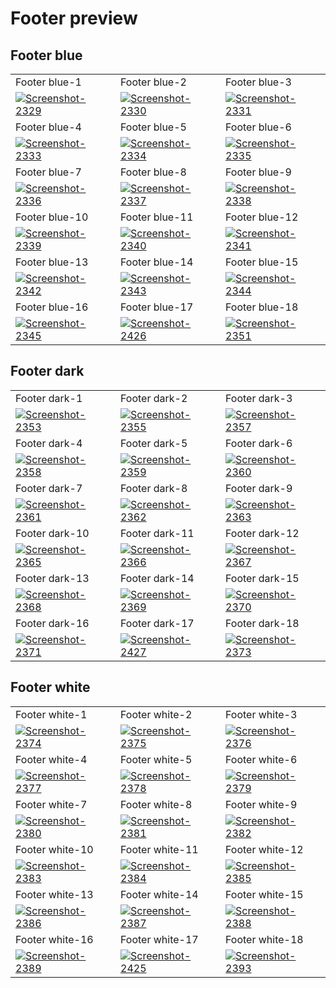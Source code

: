 # Footer preview

## Footer blue

<table>
  <tr>
    <td width="33.3333%">Footer blue-1</td>
    <td width="33.3333%">Footer blue-2</td>
    <td width="33.3333%">Footer blue-3</td>
  </tr>

  <tr>
    <td width="33.3333%">
        <a href="https://github.com/Clueless-Community/seamless-ui/blob/main/Footer/src/footer-blue-01.html">
            <img src="https://i.ibb.co/SRY21sL/Screenshot-2329.png" alt="Screenshot-2329" border="0">
        </a>
    </td>
    <td width="33.3333%">
        <a href="https://github.com/Clueless-Community/seamless-ui/blob/main/Footer/src/footer-blue-02.html">
            <img src="https://i.ibb.co/XJ00wxz/Screenshot-2330.png" alt="Screenshot-2330" border="0">
        </a>
    </td>
    <td width="33.3333%">
        <a href="https://github.com/Clueless-Community/seamless-ui/blob/main/Footer/src/footer-blue-03.html">
            <img src="https://i.ibb.co/2dQL1vv/Screenshot-2331.png" alt="Screenshot-2331" border="0">
        </a>
    </td>
  </tr>
  <tr>
    <td width="33.3333%">Footer blue-4</td>
    <td width="33.3333%">Footer blue-5</td>
    <td width="33.3333%">Footer blue-6</td>
  </tr>

  <tr>
    <td width="33.3333%">
        <a href="https://github.com/Clueless-Community/seamless-ui/blob/main/Footer/src/footer-blue-04.html">
            <img src="https://i.ibb.co/B4ghqNL/Screenshot-2333.png" alt="Screenshot-2333" border="0">
        </a>
    </td>
    <td width="33.3333%">
        <a href="https://github.com/Clueless-Community/seamless-ui/blob/main/Footer/src/footer-blue-05.html">
            <img src="https://live.staticflickr.com/65535/52665692987_758b51ceb4_z.jpg" alt="Screenshot-2334" border="0">
        </a>
    </td>
    <td width="33.3333%">
        <a href="https://github.com/Clueless-Community/seamless-ui/blob/main/Footer/src/footer-blue-06.html">
            <img src="https://i.ibb.co/jVJjqw6/Screenshot-2335.png" alt="Screenshot-2335" border="0">
        </a>
    </td>
  </tr>
  <tr>
    <td width="33.3333%">Footer blue-7</td>
    <td width="33.3333%">Footer blue-8</td>
    <td width="33.3333%">Footer blue-9</td>
  </tr>

  <tr>
    <td width="33.3333%">
        <a href="https://github.com/Clueless-Community/seamless-ui/blob/main/Footer/src/footer-blue-07.html">
            <img src="https://i.ibb.co/F0pL00k/Screenshot-2336.png" alt="Screenshot-2336" border="0">
        </a>
    </td>
    <td width="33.3333%">
        <a href="https://github.com/Clueless-Community/seamless-ui/blob/main/Footer/src/footer-blue-08.html">
            <img src="https://i.ibb.co/sWk37JB/Screenshot-2337.png" alt="Screenshot-2337" border="0">
        </a>
    </td>
    <td width="33.3333%">
        <a href="https://github.com/Clueless-Community/seamless-ui/blob/main/Footer/src/footer-blue-09.html">
            <img src="https://i.ibb.co/VH94Gdy/Screenshot-2338.png" alt="Screenshot-2338" border="0">
        </a>
    </td>
  </tr>
  <tr>
    <td width="33.3333%">Footer blue-10</td>
    <td width="33.3333%">Footer blue-11</td>
    <td width="33.3333%">Footer blue-12</td>
  </tr>

  <tr>
    <td width="33.3333%">
        <a href="https://github.com/Clueless-Community/seamless-ui/blob/main/Footer/src/footer-blue-10.html">
            <img src="https://i.ibb.co/jW0mCDH/Screenshot-2339.png" alt="Screenshot-2339" border="0">
        </a>
    </td>
    <td width="33.3333%">
        <a href="https://github.com/Clueless-Community/seamless-ui/blob/main/Footer/src/footer-blue-11.html">
            <img src="https://i.ibb.co/cwSd72b/Screenshot-2340.png" alt="Screenshot-2340" border="0">
        </a>
    </td>
    <td width="33.3333%">
        <a href="https://github.com/Clueless-Community/seamless-ui/blob/main/Footer/src/footer-blue-12.html">
            <img src="https://i.ibb.co/ZM0rCLS/Screenshot-2341.png" alt="Screenshot-2341" border="0">
        </a>
    </td>
  </tr>
  <tr>
    <td width="33.3333%">Footer blue-13</td>
    <td width="33.3333%">Footer blue-14</td>
    <td width="33.3333%">Footer blue-15</td>
  </tr>

  <tr>
    <td width="33.3333%">
        <a href="https://github.com/Clueless-Community/seamless-ui/blob/main/Footer/src/footer-blue-13.html">
            <img src="https://i.ibb.co/3NZSVZ3/Screenshot-2342.png" alt="Screenshot-2342" border="0">
        </a>
    </td>
    <td width="33.3333%">
        <a href="https://github.com/Clueless-Community/seamless-ui/blob/main/Footer/src/footer-blue-14.html">
            <img src="https://i.ibb.co/cJfbMht/Screenshot-2343.png" alt="Screenshot-2343" border="0">
        </a>
    </td>
    <td width="33.3333%">
        <a href="https://github.com/Clueless-Community/seamless-ui/blob/main/Footer/src/footer-blue-15.html">
            <img src="https://i.ibb.co/0rqGJqP/Screenshot-2344.png" alt="Screenshot-2344" border="0">
        </a>
    </td>
  </tr>
  <tr>
    <td width="33.3333%">Footer blue-16</td>
    <td width="33.3333%">Footer blue-17</td>
    <td width="33.3333%">Footer blue-18</td>
  </tr>

  <tr>
    <td width="33.3333%">
        <a href="https://github.com/Clueless-Community/seamless-ui/blob/main/Footer/src/footer-blue-16.html">
            <img src="https://i.ibb.co/bRpKrmj/Screenshot-2345.png" alt="Screenshot-2345" border="0">
        </a>
    </td>
    <td width="33.3333%">
        <a href="https://github.com/Clueless-Community/seamless-ui/blob/main/Footer/src/footer-blue-17.html">
            <img src="https://i.ibb.co/fQ06WKN/Screenshot-2426.png" alt="Screenshot-2426" border="0">
        </a>
    </td>
    <td width="33.3333%">
        <a href="https://github.com/Clueless-Community/seamless-ui/blob/main/Footer/src/footer-blue-18.html">
            <img src="https://i.ibb.co/DYdrwK0/Screenshot-2351.png" alt="Screenshot-2351" border="0">
        </a>
    </td>
  </tr>
</table>

## Footer dark

<table>
  <tr>
    <td width="33.3333%">Footer dark-1</td>
    <td width="33.3333%">Footer dark-2</td>
    <td width="33.3333%">Footer dark-3</td>
  </tr>

  <tr>
    <td width="33.3333%">
        <a href="https://github.com/Clueless-Community/seamless-ui/blob/main/Footer/src/footer-dark-01.html">
            <img src="https://i.ibb.co/bmbN6ZV/Screenshot-2353.png" alt="Screenshot-2353" border="0">
        </a>
    </td>
    <td width="33.3333%">
        <a href="https://github.com/Clueless-Community/seamless-ui/blob/main/Footer/src/footer-dark-02.html">
            <img src="https://i.ibb.co/st2VMPq/Screenshot-2355.png" alt="Screenshot-2355" border="0">
        </a>
    </td>
    <td width="33.3333%">
        <a href="https://github.com/Clueless-Community/seamless-ui/blob/main/Footer/src/footer-dark-03.html">
            <img src="https://i.ibb.co/QnPWKrj/Screenshot-2357.png" alt="Screenshot-2357" border="0">
        </a>
    </td>
  </tr>
  <tr>
    <td width="33.3333%">Footer dark-4</td>
    <td width="33.3333%">Footer dark-5</td>
    <td width="33.3333%">Footer dark-6</td>
  </tr>

  <tr>
    <td width="33.3333%">
        <a href="https://github.com/Clueless-Community/seamless-ui/blob/main/Footer/src/footer-dark-04.html">
            <img src="https://i.ibb.co/PcxqXSf/Screenshot-2358.png" alt="Screenshot-2358" border="0">
        </a>
    </td>
    <td width="33.3333%">
        <a href="https://github.com/Clueless-Community/seamless-ui/blob/main/Footer/src/footer-dark-05.html">
            <img src="https://i.ibb.co/vPZzfb8/Screenshot-2359.png" alt="Screenshot-2359" border="0">
        </a>
    </td>
    <td width="33.3333%">
        <a href="https://github.com/Clueless-Community/seamless-ui/blob/main/Footer/src/footer-dark-06.html">
            <img src="https://i.ibb.co/9W2XWK4/Screenshot-2360.png" alt="Screenshot-2360" border="0">
        </a>
    </td>
  </tr>
  <tr>
    <td width="33.3333%">Footer dark-7</td>
    <td width="33.3333%">Footer dark-8</td>
    <td width="33.3333%">Footer dark-9</td>
  </tr>

  <tr>
    <td width="33.3333%">
        <a href="https://github.com/Clueless-Community/seamless-ui/blob/main/Footer/src/footer-dark-07.html">
            <img src="https://i.ibb.co/dpG60b9/Screenshot-2361.png" alt="Screenshot-2361" border="0">
        </a>
    </td>
    <td width="33.3333%">
        <a href="https://github.com/Clueless-Community/seamless-ui/blob/main/Footer/src/footer-dark-08.html">
            <img src="https://i.ibb.co/BVhG5P7/Screenshot-2362.png" alt="Screenshot-2362" border="0">
        </a>
    </td>
    <td width="33.3333%">
        <a href="https://github.com/Clueless-Community/seamless-ui/blob/main/Footer/src/footer-dark-09.html">
            <img src="https://i.ibb.co/VqmTLCB/Screenshot-2363.png" alt="Screenshot-2363" border="0">
        </a>
    </td>
  </tr>
  <tr>
    <td width="33.3333%">Footer dark-10</td>
    <td width="33.3333%">Footer dark-11</td>
    <td width="33.3333%">Footer dark-12</td>
  </tr>

  <tr>
    <td width="33.3333%">
        <a href="https://github.com/Clueless-Community/seamless-ui/blob/main/Footer/src/footer-dark-10.html">
            <img src="https://i.ibb.co/mBYjLYs/Screenshot-2365.png" alt="Screenshot-2365" border="0">
        </a>
    </td>
    <td width="33.3333%">
        <a href="https://github.com/Clueless-Community/seamless-ui/blob/main/Footer/src/footer-dark-11.html">
            <img src="https://i.ibb.co/zmm9FTp/Screenshot-2366.png" alt="Screenshot-2366" border="0">
        </a>
    </td>
    <td width="33.3333%">
        <a href="https://github.com/Clueless-Community/seamless-ui/blob/main/Footer/src/footer-dark-12.html">
            <img src="https://i.ibb.co/HgG4B38/Screenshot-2367.png" alt="Screenshot-2367" border="0">
        </a>
    </td>
  </tr>
  <tr>
    <td width="33.3333%">Footer dark-13</td>
    <td width="33.3333%">Footer dark-14</td>
    <td width="33.3333%">Footer dark-15</td>
  </tr>

  <tr>
    <td width="33.3333%">
        <a href="https://github.com/Clueless-Community/seamless-ui/blob/main/Footer/src/footer-dark-13.html">
            <img src="https://i.ibb.co/FxS61QD/Screenshot-2368.png" alt="Screenshot-2368" border="0">
        </a>
    </td>
    <td width="33.3333%">
        <a href="https://github.com/Clueless-Community/seamless-ui/blob/main/Footer/src/footer-dark-14.html">
            <img src="https://i.ibb.co/23kc05v/Screenshot-2369.png" alt="Screenshot-2369" border="0">
        </a>
    </td>
    <td width="33.3333%">
        <a href="https://github.com/Clueless-Community/seamless-ui/blob/main/Footer/src/footer-dark-15.html">
            <img src="https://i.ibb.co/ZGhq6h2/Screenshot-2370.png" alt="Screenshot-2370" border="0">
        </a>
    </td>
  </tr>
  <tr>
    <td width="33.3333%">Footer dark-16</td>
    <td width="33.3333%">Footer dark-17</td>
    <td width="33.3333%">Footer dark-18</td>
  </tr>

  <tr>
    <td width="33.3333%">
        <a href="https://github.com/Clueless-Community/seamless-ui/blob/main/Footer/src/footer-dark-16.html">
            <img src="https://i.ibb.co/H72YZYw/Screenshot-2371.png" alt="Screenshot-2371" border="0">
        </a>
    </td>
    <td width="33.3333%">
        <a href="https://github.com/Clueless-Community/seamless-ui/blob/main/Footer/src/footer-dark-17.html">
        <img src="https://i.ibb.co/p4SHdKK/Screenshot-2427.png" alt="Screenshot-2427" border="0">
        </a>
    </td>
    <td width="33.3333%">
        <a href="https://github.com/Clueless-Community/seamless-ui/blob/main/Footer/src/footer-dark-18.html">
            <img src="https://i.ibb.co/KmLpn1v/Screenshot-2373.png" alt="Screenshot-2373" border="0">
        </a>
    </td>
  </tr>
</table>

## Footer white

<table>
  <tr>
    <td width="33.3333%">Footer white-1</td>
    <td width="33.3333%">Footer white-2</td>
    <td width="33.3333%">Footer white-3</td>
  </tr>

  <tr>
    <td width="33.3333%">
        <a href="https://github.com/Clueless-Community/seamless-ui/blob/main/Footer/src/footer-white-01.html">
            <img src="https://i.ibb.co/sWPTJnf/Screenshot-2374.png" alt="Screenshot-2374" border="0">
        </a>
    </td>
    <td width="33.3333%">
        <a href="https://github.com/Clueless-Community/seamless-ui/blob/main/Footer/src/footer-white-02.html">
            <img src="https://i.ibb.co/60ys0KF/Screenshot-2375.png" alt="Screenshot-2375" border="0">
        </a>
    </td>
    <td width="33.3333%">
        <a href="https://github.com/Clueless-Community/seamless-ui/blob/main/Footer/src/footer-white-03.html">
            <img src="https://i.ibb.co/X7pZJhy/Screenshot-2376.png" alt="Screenshot-2376" border="0">
        </a>
    </td>
  </tr>
  <tr>
    <td width="33.3333%">Footer white-4</td>
    <td width="33.3333%">Footer white-5</td>
    <td width="33.3333%">Footer white-6</td>
  </tr>

  <tr>
    <td width="33.3333%">
        <a href="https://github.com/Clueless-Community/seamless-ui/blob/main/Footer/src/footer-white-04.html">
            <img src="https://i.ibb.co/P55fzD1/Screenshot-2377.png" alt="Screenshot-2377" border="0">
        </a>
    </td>
    <td width="33.3333%">
        <a href="https://github.com/Clueless-Community/seamless-ui/blob/main/Footer/src/footer-white-05.html">
            <img src="https://i.ibb.co/wd2pkkP/Screenshot-2378.png" alt="Screenshot-2378" border="0">
        </a>
    </td>
    <td width="33.3333%">
        <a href="https://github.com/Clueless-Community/seamless-ui/blob/main/Footer/src/footer-white-06.html">
            <img src="https://i.ibb.co/0KW678w/Screenshot-2379.png" alt="Screenshot-2379" border="0">
        </a>
    </td>
  </tr>
  <tr>
    <td width="33.3333%">Footer white-7</td>
    <td width="33.3333%">Footer white-8</td>
    <td width="33.3333%">Footer white-9</td>
  </tr>

  <tr>
    <td width="33.3333%">
        <a href="https://github.com/Clueless-Community/seamless-ui/blob/main/Footer/src/footer-white-07.html">
            <img src="https://i.ibb.co/RywkSrL/Screenshot-2380.png" alt="Screenshot-2380" border="0">
        </a>
    </td>
    <td width="33.3333%">
        <a href="https://github.com/Clueless-Community/seamless-ui/blob/main/Footer/src/footer-white-08.html">
            <img src="https://i.ibb.co/19bSv9b/Screenshot-2381.png" alt="Screenshot-2381" border="0">
        </a>
    </td>
    <td width="33.3333%">
        <a href="https://github.com/Clueless-Community/seamless-ui/blob/main/Footer/src/footer-white-09.html">
            <img src="https://i.ibb.co/NZp9wds/Screenshot-2382.png" alt="Screenshot-2382" border="0">
        </a>
    </td>
  </tr>
  <tr>
    <td width="33.3333%">Footer white-10</td>
    <td width="33.3333%">Footer white-11</td>
    <td width="33.3333%">Footer white-12</td>
  </tr>

  <tr>
    <td width="33.3333%">
        <a href="https://github.com/Clueless-Community/seamless-ui/blob/main/Footer/src/footer-white-10.html">
            <img src="https://i.ibb.co/7NnhcZc/Screenshot-2383.png" alt="Screenshot-2383" border="0">
        </a>
    </td>
    <td width="33.3333%">
        <a href="https://github.com/Clueless-Community/seamless-ui/blob/main/Footer/src/footer-white-11.html">
            <img src="https://i.ibb.co/BZB2kRX/Screenshot-2384.png" alt="Screenshot-2384" border="0">
        </a>
    </td>
    <td width="33.3333%">
        <a href="https://github.com/Clueless-Community/seamless-ui/blob/main/Footer/src/footer-white-12.html">
            <img src="https://i.ibb.co/k3S8ymd/Screenshot-2385.png" alt="Screenshot-2385" border="0">
        </a>
    </td>
  </tr>
  <tr>
    <td width="33.3333%">Footer white-13</td>
    <td width="33.3333%">Footer white-14</td>
    <td width="33.3333%">Footer white-15</td>
  </tr>

  <tr>
    <td width="33.3333%">
        <a href="https://github.com/Clueless-Community/seamless-ui/blob/main/Footer/src/footer-white-13.html">
            <img src="https://i.ibb.co/r29qmBf/Screenshot-2386.png" alt="Screenshot-2386" border="0">
        </a>
    </td>
    <td width="33.3333%">
        <a href="https://github.com/Clueless-Community/seamless-ui/blob/main/Footer/src/footer-white-14.html">
            <img src="https://i.ibb.co/896080N/Screenshot-2387.png" alt="Screenshot-2387" border="0">
        </a>
    </td>
    <td width="33.3333%">
        <a href="https://github.com/Clueless-Community/seamless-ui/blob/main/Footer/src/footer-white-15.html">
            <img src="https://i.ibb.co/SX0s9qS/Screenshot-2388.png" alt="Screenshot-2388" border="0">
        </a>
    </td>
  </tr>
  <tr>
    <td width="33.3333%">Footer white-16</td>
    <td width="33.3333%">Footer white-17</td>
    <td width="33.3333%">Footer white-18</td>
  </tr>

  <tr>
    <td width="33.3333%">
        <a href="https://github.com/Clueless-Community/seamless-ui/blob/main/Footer/src/footer-white-16.html">
            <img src="https://i.ibb.co/k2KdSDW/Screenshot-2389.png" alt="Screenshot-2389" border="0">
        </a>
    </td>
    <td width="33.3333%">
        <a href="https://github.com/Clueless-Community/seamless-ui/blob/main/Footer/src/footer-white-17.html">
            <img src="https://i.ibb.co/rtnbph1/Screenshot-2425.png" alt="Screenshot-2425" border="0">
        </a>
    </td>
    <td width="33.3333%">
        <a href="https://github.com/Clueless-Community/seamless-ui/blob/main/Footer/src/footer-white-18.html">
            <img src="https://i.ibb.co/mN33rPx/Screenshot-2393.png" alt="Screenshot-2393" border="0">
        </a>
    </td>
  </tr>
</table>
